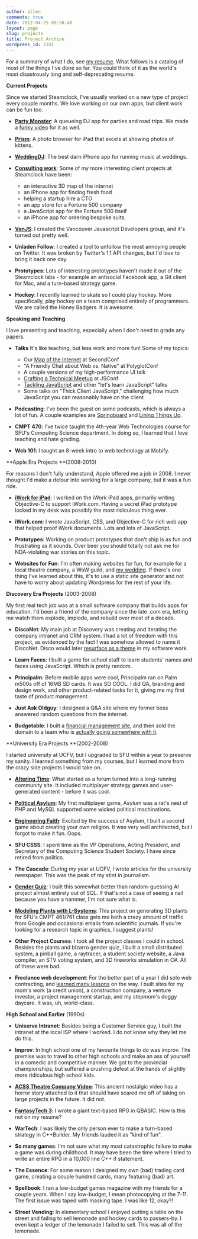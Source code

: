 ```yaml
---
author: allen
comments: true
date: 2012-04-25 09:58:48
layout: page
slug: projects
title: Project Archive
wordpress_id: 2331
---
```


For a summary of what I do, see [my resume](http://www.allenpike.com/resume/). What follows is a catalog of most of the things I've done so far. You could think of it as the world's most disastrously long and self-deprecating resume.

**Current Projects**

Since we started Steamclock, I've usually worked on a new type of project every couple months. We love working on our own apps, but client work can be fun too.


* **[Party Monster](http://www.steamclock.com/partymonster/)**: A queueing DJ app for parties and road trips. We made a [funky video](http://www.allenpike.com/2012/making-a-funky-app-video/) for it as well.

* **[Prism](http://www.steamclocksw.com/prism/)**: A photo browser for iPad that excels at showing photos of kittens.

* **[WeddingDJ](http://www.steamclocksoftware.com/weddingdj/)**: The best darn iPhone app for running music at weddings.


* **[Consulting work](http://www.steamclocksw.com/consulting/)**: Some of my more interesting client projects at Steamclock have been:

	* an interactive 3D map of the internet
	* an iPhone app for finding fresh food
	* helping a startup hire a CTO
	* an app store for a Fortune 500 company
	* a JavaScript app for the Fortune 500 itself
	* an iPhone app for ordering bespoke suits.

* **[VanJS](http://www.meetup.com/vancouver-javascript-developers/)**: I created the Vancouver Javascript Developers group, and it's turned out pretty well.


* **Unladen Follow**: I created a tool to unfollow the most annoying people on Twitter. It was broken by Twitter's 1.1 API changes, but I'd love to bring it back one day.


* **Prototypes**: Lots of interesting prototypes haven't made it out of the Steamclock labs - for example an antisocial Facebook app, a Git client for Mac, and a turn-based strategy game.

* **Hockey**: I recently learned to skate so I could play hockey. More specifically, play hockey on a team comprised entirely of programmers. We are called the Honey Badgers. It is awesome.


**Speaking and Teaching**

I love presenting and teaching, especially when I don't need to grade any papers.

* **Talks** It's like teaching, but less work and more fun! Some of my topics:
  * Our [Map of the Internet](http://www.steamclock.com/blog/2013/03/mapping-the-internet/) at SecondConf
  * "A Friendly Chat about Web vs. Native" at PolyglotConf
  * A couple versions of my high-performance UI talk
  * [Crafting a Technical Meetup](http://www.allenpike.com/2011/video-making-a-js-meetup-blow-minds/) at JSConf
  * [Tackling JavaScript](http://wordpress.tv/2011/10/08/allen-pike-tackling-javascript/) and other "let's learn JavaScript" talks
  * Some talks on "Thick Client JavaScript," challenging how much JavaScript you can reasonably have on the client

* **Podcasting**: I've been the guest on some podcasts, which is always a lot of fun. A couple examples are [Springboard](http://springboardshow.com/episodes/12) and [Lining Things Up](http://liningthingsup.com/#06-Allen-Pike).

* **CMPT 470**: I've twice taught the 4th-year Web Technologies course for SFU's Computing Science department. In doing so, I learned that I love teaching and hate grading.

* **Web 101**: I taught an 8-week intro to web technology at Mobify.


**Apple Era Projects **(2008-2010)

For reasons I don't fully understand, Apple offered me a job in 2008. I never thought I'd make a detour into working for a large company, but it was a fun ride.


* **[iWork for iPad](http://www.apple.com/ipad/features/pages.html)**: I worked on the iWork iPad apps, primarily writing Objective-C to support iWork.com. Having a secret iPad prototype locked in my desk was possibly the most ridiculous thing ever.

* **iWork.com**: I wrote JavaScript, CSS, and Objective-C for rich web app that helped proof iWork documents. Lots and lots of JavaScript.

* **Prototypes**: Working on product prototypes that don't ship is as fun and frustrating as it sounds. Over beer you should totally not ask me for NDA-violating war stories on this topic.

* **Websites for Fun**: I'm often making websites for fun, for example for a local theatre company, a WoW guild, and [my wedding](http://karen.and.allenpike.com/). If there's one thing I've learned about this, it's to use a static site generator and not have to worry about updating Wordpress for the rest of your life.




**Discovery Era Projects** (2003-2008)


My first real tech job was at a small software company that builds apps for education. I'd been a friend of the company since the late .com era, letting me watch them explode, implode, and rebuild over most of a decade.

* **DiscoNet**: My main job at Discovery was creating and iterating the company intranet and CRM system. I had a lot of freedom with this project, as evidenced by the fact I was somehow allowed to name it DiscoNet. Disco would later [resurface as a theme](http://www.allenpike.com/2012/making-a-funky-app-video/) in my software work.

* **Learn Faces**: I built a game for school staff to learn students' names and faces using JavaScript. Which is pretty random.

* **Principalm:** Before mobile apps were cool, Principalm ran on Palm m500s off of 16MB SD cards. It was SO COOL. I did QA, branding and design work, and other product-related tasks for it, giving me my first taste of product management.

* **Just Ask Oldguy**: I designed a Q&A site where my former boss answered random questions from the internet.

* **Budgetable**: I built a [financial management site](http://www.allenpike.com/2006/whats-a-budgetable/), and then sold the domain to a team who is [actually going somewhere with it](http://www.budgetable.com/).

**University Era Projects **(2002-2008)

I started university at UCFV, but I upgraded to SFU within a year to preserve my sanity. I learned something from my courses, but I learned more from the crazy side projects I would take on.

* **[Altering Time](/altering-time/)**: What started as a forum turned into a long-running community site. It included multiplayer strategy games and user-generated content - before it was cool.

* **[Political Asylum](http://www.allenpike.com/political-asylum/)**: My first multiplayer game, Asylum was a rat's nest of PHP and MySQL supported some wicked political machinations. 

* **[Engineering Faith](http://www.allenpike.com/engineering-faith/)**: Excited by the success of Asylum, I built a second game about creating your own religion. It was very well architected, but I forgot to make it fun. Oops.

* **SFU CSSS**: I spent time as the VP Operations, Acting President, and Secretary of the Computing Science Student Society. I have since retired from politics.

* **The Cascade**: During my year at UCFV, I wrote articles for the university newspaper. This was the peak of my stint in journalism.

* **[Gender Quiz](http://quiz.alteringtime.com/)**: I built this somewhat better than random-guessing AI project almost entirely out of SQL. If that's not a case of seeing a nail because you have a hammer, I'm not sure what is.

* **[Modeling Plants with L-Systems](http://www.antipode.ca/461/project/)**: This project on generating 3D plants for SFU's CMPT 461/761 class gets me both a crazy amount of traffic from Google and occasional emails from scientific journals. If you're looking for a research topic in graphics, I suggest plants!

* **Other Project Courses**: I took all the project classes I could in school. Besides the plants and bizarro gender quiz, I built a small distributed system, a pinball game, a raytracer, a student society website, a Java compiler, an STV voting system, and 3D fireworks simulation in C#. All of these were bad.

* **Freelance web development**: For the better part of a year I did solo web contracting, and [learned many lessons](http://www.allenpike.com/2009/the-california-guys/) on the way. I built sites for my mom's work (a credit union), a construction company, a venture investor, a project management startup, and my stepmom's doggy daycare. It was, uh, world-class.

**High School and Earlier** (1990s)

* **Uniserve Intranet**: Besides being a Customer Service guy, I built the intranet at the local ISP where I worked. I do not know why they let me do this.

* **Improv**: In high school one of my favourite things to do was improv. The premise was to travel to other high schools and make an ass of yourself in a comedic and competitive manner. We got to the provincial championships, but suffered a crushing defeat at the hands of slightly more ridiculous high school kids.

* **[ACSS Theatre Company Video](/2002/the-theatre-company-movie/)**: This ancient nostalgic video has a horror story attached to it that should have scared me off of taking on large projects in the future. It did not.


* **[FantasyTech 3](http://www.allenpike.com/2006/fantasytech-3-goto-fun/)**: I wrote a giant text-based RPG in QBASIC. How is this not on my resume?

* **WarTech**: I was likely the only person ever to make a turn-based strategy in C++Builder. My friends lauded it as "kind of fun".

* **So many games**: I'm not sure what my most catastrophic failure to make a game was during childhood. It may have been the time where I tried to write an entire RPG in a 10,000 line C++ if statement.


* **The Essence**: For some reason I designed my own (bad) trading card game, creating a couple hundred cards, many featuring (bad) art.


* **Spellbook**: I ran a low-budget games magazine with my friends for a couple years. When I say low-budget, I mean photocopying at the 7-11. The first issue was taped with masking tape. I was like 12, okay?!


* **Street Vending**: In elementary school I enjoyed putting a table on the street and failing to sell lemonade and hockey cards to passers-by. I even kept a ledger of the lemonade I failed to sell. This was all of the lemonade.


